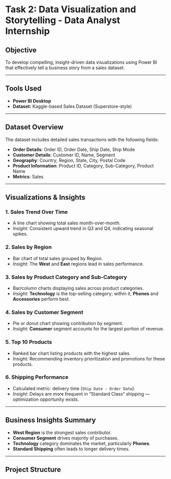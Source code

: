 #  Task 2: Data Visualization and Storytelling - Data Analyst Internship

##  Objective
To develop compelling, insight-driven data visualizations using Power BI that effectively tell a business story from a sales dataset.

---

##  Tools Used
- **Power BI Desktop**
- **Dataset:** Kaggle-based Sales Dataset (Superstore-style)

---

##  Dataset Overview
The dataset includes detailed sales transactions with the following fields:
- **Order Details**: Order ID, Order Date, Ship Date, Ship Mode
- **Customer Details**: Customer ID, Name, Segment
- **Geography**: Country, Region, State, City, Postal Code
- **Product Information**: Product ID, Category, Sub-Category, Product Name
- **Metrics**: Sales

---

##  Visualizations & Insights

### 1. **Sales Trend Over Time**
- A line chart showing total sales month-over-month.
-  *Insight:* Consistent upward trend in Q3 and Q4, indicating seasonal spikes.

### 2. **Sales by Region**
- Bar chart of total sales grouped by Region.
-  *Insight:* The **West** and **East** regions lead in sales performance.

### 3. **Sales by Product Category and Sub-Category**
- Bar/column charts displaying sales across product categories.
-  *Insight:* **Technology** is the top-selling category; within it, **Phones** and **Accessories** perform best.

### 4. **Sales by Customer Segment**
- Pie or donut chart showing contribution by segment.
-  *Insight:* **Consumer** segment accounts for the largest portion of revenue.

### 5. **Top 10 Products**
- Ranked bar chart listing products with the highest sales.
-  *Insight:* Recommending inventory prioritization and promotions for these products.

### 6. **Shipping Performance**
- Calculated metric: delivery time (`Ship Date - Order Date`).
-  *Insight:* Delays are more frequent in “Standard Class” shipping — optimization opportunity exists.

---

##  Business Insights Summary
-  **West Region** is the strongest sales contributor.
-  **Consumer Segment** drives majority of purchases.
-  **Technology** category dominates the market, particularly **Phones**.
-  **Standard Shipping** often leads to longer delivery times.

---

##  Project Structure
